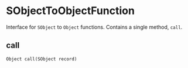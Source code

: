 # SObjectToObjectFunction

Interface for `SObject` to `Object` functions. Contains a single method, `call`.

## call

```
Object call(SObject record)
```

